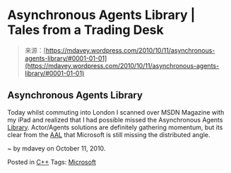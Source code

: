 <!--yml
category: 未分类
date: 2024-05-18 06:14:42
-->

# Asynchronous Agents Library | Tales from a Trading Desk

> 来源：[https://mdavey.wordpress.com/2010/10/11/asynchronous-agents-library/#0001-01-01](https://mdavey.wordpress.com/2010/10/11/asynchronous-agents-library/#0001-01-01)

## Asynchronous Agents Library

Today whilst commuting into London I scanned over MSDN Magazine with my iPad and realized that I had possible missed the Asynchronous Agents [Library](http://msdn.microsoft.com/en-us/library/dd492627.aspx). Actor/Agents solutions are definitely gathering momentum, but its clear from the [AAL](http://msdn.microsoft.com/en-gb/magazine/ff959205.aspx) that Microsoft is still missing the distributed angle.

~ by mdavey on October 11, 2010.

Posted in [C++](https://mdavey.wordpress.com/category/languages/c/)
Tags: [Microsoft](https://mdavey.wordpress.com/tag/microsoft/)